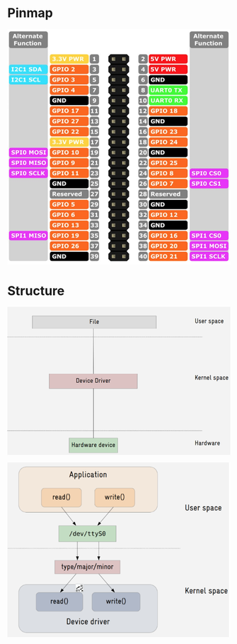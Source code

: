 # Pinmap
![image info](./image/pi3_pinmap.png)
# Structure

![image info](./image/structure_1.png)

![image info](./image/structure_2.png)
